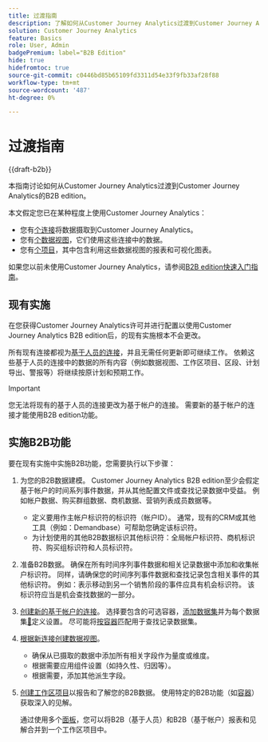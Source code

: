 ```yaml
---
title: 过渡指南
description: 了解如何从Customer Journey Analytics过渡到Customer Journey Analytics B2B edition
solution: Customer Journey Analytics
feature: Basics
role: User, Admin
badgePremium: label="B2B Edition"
hide: true
hidefromtoc: true
source-git-commit: c0446bd85b65109fd3311d54e33f9fb33af28f88
workflow-type: tm+mt
source-wordcount: '487'
ht-degree: 0%

---
```


# 过渡指南

{{draft-b2b}}

本指南讨论如何从Customer Journey Analytics过渡到Customer Journey Analytics的B2B edition。

本文假定您已在某种程度上使用Customer Journey Analytics：

* 您有[个连接](/help/connections/overview.md)将数据摄取到Customer Journey Analytics。
* 您有[个数据视图](/help/data-views/data-views.md)，它们使用这些连接中的数据。
* 您有[个项目](/help/analysis-workspace/home.md)，其中包含利用这些数据视图的报表和可视化图表。

如果您以前未使用Customer Journey Analytics，请参阅[B2B edition快速入门指南](cja-b2b-quick-start-guide.md)。


## 现有实施

在您获得Customer Journey Analytics许可并进行配置以使用Customer Journey Analytics B2B edition后，的现有实施根本不会更改。

所有现有连接都视为[基于人员的连接](cja-b2b-concepts-features.md#connections-and-identifiers)，并且无需任何更新即可继续工作。 依赖这些基于人员的连接中的数据的所有内容（例如数据视图、工作区项目、区段、计划导出、警报等）将继续按原计划和预期工作。

>[!IMPORTANT]
>
>您无法将现有的基于人员的连接更改为基于帐户的连接。 需要新的基于帐户的连接才能使用B2B edition功能。
>


## 实施B2B功能

要在现有实施中实施B2B功能，您需要执行以下步骤：

1. 为您的B2B数据建模。 Customer Journey Analytics B2B edition至少会假定基于帐户的时间系列事件数据，并从其他配置文件或查找记录数据中受益。 例如帐户数据、购买群组数据、商机数据、营销列表成员数据等。

   * 定义要用作主帐户标识符的标识符（帐户ID）。 通常，现有的CRM或其他工具（例如：Demandbase）可帮助您确定该标识符。
   * 为计划使用的其他B2B数据标识其他标识符：全局帐户标识符、商机标识符、购买组标识符和人员标识符。

1. 准备B2B数据。 确保在所有时间序列事件数据和相关记录数据中添加和收集帐户标识符。 同样，请确保您的时间序列事件数据和查找记录包含相关事件的其他标识符。 例如：表示移动到另一个销售阶段的事件应具有机会标识符。 该标识符应当是机会查找数据的一部分。

1. [创建新的基于帐户的连接](/help/connections/create-connection.md#account-based-connection)。 选择要包含的可选容器，[添加数据集](/help/connections/create-connection.md#add-datasets)并为每个数据集[&#128279;](/help/connections/create-connection.md#dataset-settings)定义设置。 尽可能将[按容器](cja-b2b-concepts-features.md#match-by-container)匹配用于查找记录数据集。

1. [根据新连接创建数据视图](/help/data-views/create-dataview.md)。

   * 确保从已摄取的数据中添加所有相关字段作为量度或维度。
   * 根据需要应用组件设置（如持久性、归因等）。
   * 根据需要，添加其他派生字段。

1. [创建工作区项目](/help/analysis-workspace/build-workspace-project/create-projects.md)以报告和了解您的B2B数据。 使用特定的B2B功能（如[容器](cja-b2b-concepts-features.md#containers)）获取深入的见解。

   通过使用多个[面板](/help/analysis-workspace/c-panels/panels.md)，您可以将B2B（基于人员）和B2B（基于帐户）报表和见解合并到一个工作区项目中。
